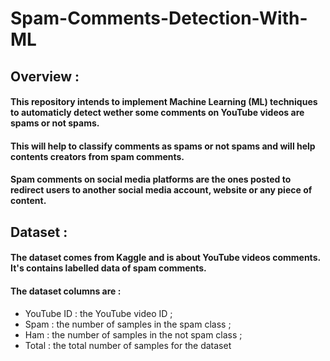 # Spam-Comments-Detection-With-ML

## Overview :
#### This repository intends to implement Machine Learning (ML) techniques to automaticly detect wether some comments on YouTube videos are spams or not spams.
#### This will help to classify comments as spams or not spams and will help contents creators from spam comments.
#### Spam comments on social media platforms are the ones posted to redirect users to another social media account, website or any piece of content.

## Dataset :

#### The dataset comes from Kaggle and is about YouTube videos comments. It's contains labelled data of spam comments.
#### The dataset columns are :
* YouTube ID : the YouTube video ID ;
* Spam : the number of samples in the spam class ;
* Ham : the number of samples in the not spam class ;
* Total : the total number of samples for the  dataset
